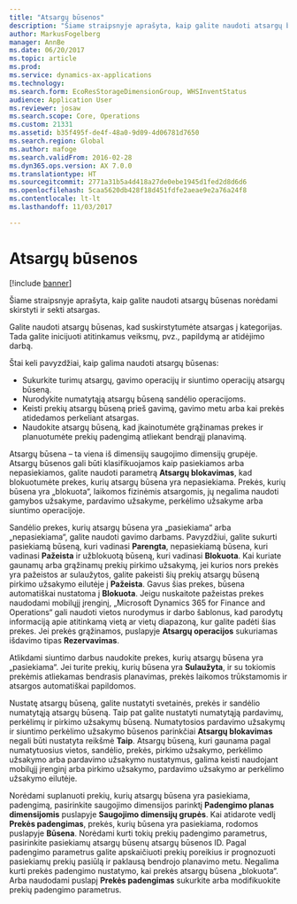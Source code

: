 ```yaml
---
title: "Atsargų būsenos"
description: "Šiame straipsnyje aprašyta, kaip galite naudoti atsargų būsenas norėdami skirstyti ir sekti atsargas."
author: MarkusFogelberg
manager: AnnBe
ms.date: 06/20/2017
ms.topic: article
ms.prod: 
ms.service: dynamics-ax-applications
ms.technology: 
ms.search.form: EcoResStorageDimensionGroup, WHSInventStatus
audience: Application User
ms.reviewer: josaw
ms.search.scope: Core, Operations
ms.custom: 21331
ms.assetid: b35f495f-de4f-48a0-9d09-4d06781d7650
ms.search.region: Global
ms.author: mafoge
ms.search.validFrom: 2016-02-28
ms.dyn365.ops.version: AX 7.0.0
ms.translationtype: HT
ms.sourcegitcommit: 2771a31b5a4d418a27de0ebe1945d1fed2d8d6d6
ms.openlocfilehash: 5caa5620db428f18d451fdfe2aeae9e2a76a24f8
ms.contentlocale: lt-lt
ms.lasthandoff: 11/03/2017

---
```


# <a name="inventory-statuses"></a>Atsargų būsenos

[!include [banner](../includes/banner.md)]

Šiame straipsnyje aprašyta, kaip galite naudoti atsargų būsenas norėdami skirstyti ir sekti atsargas.

Galite naudoti atsargų būsenas, kad suskirstytumėte atsargas į kategorijas. Tada galite inicijuoti atitinkamus veiksmų, pvz., papildymą ar atidėjimo darbą.

Štai keli pavyzdžiai, kaip galima naudoti atsargų būsenas:

-   Sukurkite turimų atsargų, gavimo operacijų ir siuntimo operacijų atsargų būseną.
-   Nurodykite numatytąją atsargų būseną sandėlio operacijoms.
-   Keisti prekių atsargų būseną prieš gavimą, gavimo metu arba kai prekės atidedamos perkeliant atsargas.
-   Naudokite atsargų būseną, kad įkainotumėte grąžinamas prekes ir planuotumėte prekių padengimą atliekant bendrąjį planavimą.

Atsargų būsena – ta viena iš dimensijų saugojimo dimensijų grupėje. Atsargų būsenos gali būti klasifikuojamos kaip pasiekiamos arba nepasiekiamos, galite naudoti parametrą **Atsargų blokavimas**, kad blokuotumėte prekes, kurių atsargų būsena yra nepasiekiama. Prekės, kurių būsena yra „blokuota“, laikomos fizinėmis atsargomis, jų negalima naudoti gamybos užsakyme, pardavimo užsakyme, perkėlimo užsakyme arba siuntimo operacijoje.

Sandėlio prekes, kurių atsargų būsena yra „pasiekiama“ arba „nepasiekiama“, galite naudoti gavimo darbams. Pavyzdžiui, galite sukurti pasiekiamą būseną, kuri vadinasi **Parengta**, nepasiekiamą būsena, kuri vadinasi **Pažeista** ir užblokuotą būseną, kuri vadinasi **Blokuota**. Kai kuriate gaunamų arba grąžinamų prekių pirkimo užsakymą, jei kurios nors prekės yra pažeistos ar sulaužytos, galite pakeisti šių prekių atsargų būseną pirkimo užsakymo eilutėje į **Pažeista**. Gavus šias prekes, būsena automatiškai nustatoma į **Blokuota**. Jeigu nuskaitote pažeistas prekes naudodami mobilųjį įrenginį, „Microsoft Dynamics 365 for Finance and Operations“ gali naudoti vietos nurodymus ir darbo šablonus, kad parodytų informaciją apie atitinkamą vietą ar vietų diapazoną, kur galite padėti šias prekes. Jei prekės grąžinamos, puslapyje **Atsargų operacijos** sukuriamas išdavimo tipas **Rezervavimas**.

Atlikdami siuntimo darbus naudokite prekes, kurių atsargų būsena yra „pasiekiama“. Jei turite prekių, kurių būsena yra **Sulaužyta**, ir su tokiomis prekėmis atliekamas bendrasis planavimas, prekės laikomos trūkstamomis ir atsargos automatiškai papildomos.

Nustatę atsargų būseną, galite nustatyti svetainės, prekės ir sandėlio numatytąją atsargų būseną. Taip pat galite nustatyti numatytąją pardavimų, perkėlimų ir pirkimo užsakymų būseną. Numatytosios pardavimo užsakymų ir siuntimo perkėlimo užsakymo būsenos parinkčiai **Atsargų blokavimas** negali būti nustatyta reikšmė **Taip**. Atsargų būseną, kuri gaunama pagal numatytuosius vietos, sandėlio, prekės, pirkimo užsakymo, perkėlimo užsakymo arba pardavimo užsakymo nustatymus, galima keisti naudojant mobilųjį įrenginį arba pirkimo užsakymo, pardavimo užsakymo ar perkėlimo užsakymo eilutėje.

Norėdami suplanuoti prekių, kurių atsargų būsena yra pasiekiama, padengimą,  pasirinkite saugojimo dimensijos parinktį **Padengimo planas dimensijomis** puslapyje **Saugojimo dimensijų grupės**. Kai atidarote vedlį **Prekės padengimas**, prekės, kurių būsena yra pasiekiama, rodomos puslapyje **Būsena**. Norėdami kurti tokių prekių padengimo parametrus, pasirinkite pasiekiamų atsargų būsenų atsargų būsenos ID. Pagal padengimo parametrus galite apskaičiuoti prekių poreikius ir prognozuoti pasiekiamų prekių pasiūlą ir paklausą bendrojo planavimo metu. Negalima kurti prekės padengimo nustatymo, kai prekės atsargų būsena „blokuota“. Arba naudodami puslapį **Prekės padengimas** sukurkite arba modifikuokite prekių padengimo parametrus.


